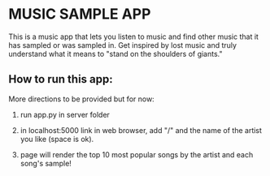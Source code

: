 # MUSIC SAMPLE APP

This is a music app that lets you listen to music and find other music that it has sampled or was sampled in. Get inspired by lost music and truly understand what it means to "stand on the shoulders of giants."

## How to run this app:

More directions to be provided but for now:

1. run app.py in server folder

2. in localhost:5000 link in web browser, add "/" and the name of the artist you like (space is ok).

3. page will render the top 10 most popular songs by the artist and each song's sample!

